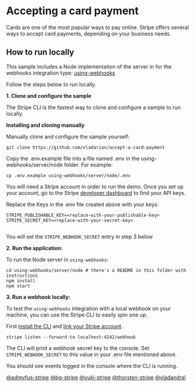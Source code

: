 # Accepting a card payment

Cards are one of the most popular ways to pay online. Stripe offers several ways to accept card payments, depending on your business needs.


## How to run locally

This sample includes a Node implementation of the server in for the webhooks integration type: [using-webhooks](/using-webhooks) 

Follow the steps below to run locally.

**1. Clone and configure the sample**

The Stripe CLI is the fastest way to clone and configure a sample to run locally.

**Installing and cloning manually**

Manually clone and configure the sample yourself:

```
git clone https://github.com/vladarion/accept-a-card-payment
```

Copy the .env.example file into a file named .env in the using-webhooks/server/node folder. For example:

```
cp .env.example using-webhooks/server/node/.env
```

You will need a Stripe account in order to run the demo. Once you set up your account, go to the Stripe [developer dashboard](https://stripe.com/docs/development#api-keys) to find your API keys.

Replace the Keys in the .env file created above with your keys:

```
STRIPE_PUBLISHABLE_KEY=<replace-with-your-publishable-key>
STRIPE_SECRET_KEY=<replace-with-your-secret-key>


```

You will set the ```STRIPE_WEBHOOK_SECRET``` entry in step 3 below
  

**2. Run the application:**

To run the Node server in `using-webhooks`:

```
cd using-webhooks/server/node # there's a README in this folder with instructions
npm install
npm start
```

**3. Run a webhook locally:**

To test the `using-webhooks` integration with a local webhook on your machine, you can use the Stripe CLI to easily spin one up.

First [install the CLI](https://stripe.com/docs/stripe-cli) and [link your Stripe account](https://stripe.com/docs/stripe-cli#link-account).

```
stripe listen --forward-to localhost:4242/webhook
```

The CLI will print a webhook secret key to the console. Set `STRIPE_WEBHOOK_SECRET` to this value in your .env file mentioned above.

You should see events logged in the console where the CLI is running.


[@adreyfus-stripe](https://twitter.com/adrind)
[@bg-stripe](https://github.com/bg-stripe)
[@yuki-stripe](https://github.com/yuki-stripe)
[@thorsten-stripe](https://twitter.com/thorwebdev)
[@vladandral](https://linkedin.com/in/vandral)

